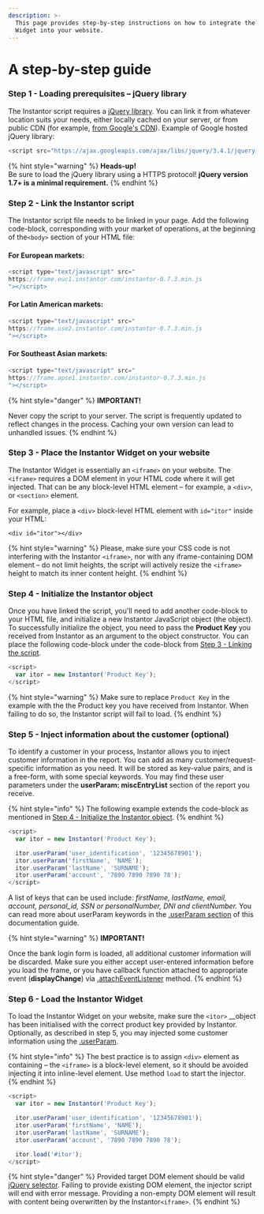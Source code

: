 ```yaml
---
description: >-
  This page provides step-by-step instructions on how to integrate the Instantor
  Widget into your website.
---
```


# A step-by-step guide

### Step 1 - Loading **prerequisites** – jQuery library

The Instantor script requires a [jQuery library](http://jquery.com/). You can link it from whatever location suits your needs, either locally cached on your server, or from public CDN \(for example, [from Google's CDN](https://ajax.googleapis.com/ajax/libs/jquery/1.8.3/jquery.min.js)\). Example of Google hosted jQuery library:

```javascript
<script src="https://ajax.googleapis.com/ajax/libs/jquery/3.4.1/jquery.min.js"></script>
```

{% hint style="warning" %}
**Heads-up!**  
Be sure to load the jQuery library using a HTTPS protocol! **jQuery version 1.7+ is a minimal requirement.** 
{% endhint %}

### Step 2 - Link the Instantor script

The Instantor script file needs to be linked in your page. Add the following code-block, corresponding with your market of operations, at the beginning of the`<body>` section of your HTML file:

#### For European markets:

```javascript
<script type="text/javascript" src="
https://frame.euc1.instantor.com/instantor-0.7.3.min.js
"></script>
```

#### For Latin American markets:

```javascript
<script type="text/javascript" src="
https://frame.use2.instantor.com/instantor-0.7.3.min.js
"></script>
```

#### For Southeast Asian markets:

```javascript
<script type="text/javascript" src="
https://frame.apse1.instantor.com/instantor-0.7.3.min.js
"></script>
```

{% hint style="danger" %}
**IMPORTANT!**

Never copy the script to your server. The script is frequently updated to reflect changes in the process. Caching your own version can lead to unhandled issues.
{% endhint %}

### Step 3 - **Place the Instantor Widget on your website**

The Instantor Widget is essentially an `<iframe>` on your website. The `<iframe>` requires a DOM element in your HTML code where it will get injected.  That can be any block-level HTML element – for example, a `<div>`, or `<section>` element. 

For example, place a `<div>` block-level HTML element with  `id="itor"` inside your HTML:

```markup
<div id="itor"></div>
```

{% hint style="warning" %}
Please, make sure your CSS code is not interfering with the Instantor `<iframe>`, nor with any iframe-containing DOM element – do not limit heights, the script will actively resize the `<iframe>` height to match its inner content height.
{% endhint %}

### Step 4 - Initialize the Instantor object

Once you have linked the script, you'll need to add another code-block to your HTML file, and initialize a new Instantor JavaScript object \(the object\). To successfully initialize the object, you need to pass the **Product Key** you received from Instantor as an argument to the object constructor. You can place the following code-block under the code-block from [Step 3 - Linking the script](a-step-by-step-guide.md#step-3-linking-the-script).

```javascript
<script>
  var itor = new Instantor('Product Key');
</script>
```

{% hint style="warning" %}
Make sure to replace `Product Key` in the example with the the Product key you have received from Instantor. When failing to do so, the Instantor script will fail to load.
{% endhint %}

### Step 5 - Inject information about the customer \(optional\)

To identify a customer in your process, Instantor allows you to inject customer information in the report. You can add as many customer/request-specific information as you need. It will be stored as key-value pairs, and is a free-form, with some special keywords. You may find these user parameters under the **userParam: miscEntryList** section of the report you receive.

{% hint style="info" %}
The following example extends the code-block as mentioned in [Step 4 - Initialize the Instantor object](a-step-by-step-guide.md#step-4-initialize-the-instantor-object).
{% endhint %}

```javascript
<script>
  var itor = new Instantor('Product Key');

  itor.userParam('user_identification', '12345678901');
  itor.userParam('firstName', 'NAME');
  itor.userParam('lastName', 'SURNAME');
  itor.userParam('account', '7890 7890 7890 78');
</script>
```

A list of keys that can be used include: _firstName, lastName, email, account, personal\_id, SSN or personalNumber, DNI and clientNumber._ You can read more about userParam keywords in the [.userParam section](../javascript-api/.userparam.md) of this documentation guide.

{% hint style="warning" %}
**IMPORTANT!**

Once the bank login form is loaded, all additional customer information will be discarded. Make sure you either accept user-entered information before you load the frame, or you have callback function attached to appropriate event \(**displayChange**\) via [.attachEventListener](../javascript-api/.attacheventlistener.md) method.
{% endhint %}

### Step 6 - Load the Instantor Widget

To load the Instantor Widget on your website, make sure the `<itor>` __object has been initialised with the correct product key provided by Instantor. Optionally, as described in step 5, you may injected some customer information using the [.userParam](../javascript-api/.userparam.md). 

{% hint style="info" %}
The best practice is to assign `<div>` element as containing – the `<iframe>` is a block-level element, so it should be avoided injecting it into inline-level element. Use method `load` to start the injector. 
{% endhint %}

```javascript
<script>
  var itor = new Instantor('Product Key');

  itor.userParam('user_identification', '12345678901');
  itor.userParam('firstName', 'NAME');
  itor.userParam('lastName', 'SURNAME');
  itor.userParam('account', '7890 7890 7890 78');

  itor.load('#itor');
</script>
```

{% hint style="danger" %}
Provided target DOM element should be valid [jQuery selector](http://api.jquery.com/category/selectors/). Failing to provide existing DOM element, the injector script will end with error message. Providing a non-empty DOM element will result with content being overwritten by the Instantor`<iframe>`.
{% endhint %}




